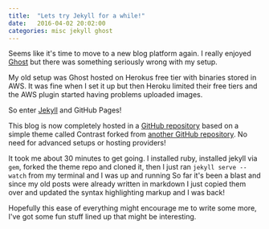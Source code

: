 ```yaml
---
title:  "Lets try Jekyll for a while!"
date:   2016-04-02 20:02:00
categories: misc jekyll ghost
---
```


Seems like it's time to move to a new blog platform again. I really enjoyed [Ghost](https://ghost.org) but there was something seriously wrong with my setup.

My old setup was Ghost hosted on Herokus free tier with binaries stored in AWS. It was fine when I set it up but then Heroku limited their free tiers and the AWS plugin started having problems uploaded images.

So enter [Jekyll](https://jekyllrb.com) and GitHub Pages!

This blog is now completely hosted in a [GitHub repository](https://github.com/karl-sjogren/karl-sjogren.github.io) based on a simple theme called Contrast forked from [another GitHub repository](https://github.com/niklasbuschmann/contrast). No need for advanced setups or hosting providers!

It took me about 30 minutes to get going. I installed ruby, installed jekyll via `gem`, forked the theme repo and cloned it, then I just ran `jekyll serve --watch` from my terminal and I was up and running
So far it's been a blast and since my old posts were already written in markdown I just copied them over and updated the syntax highlighting markup and I was back!

Hopefully this ease of everything might encourage me to write some more, I've got some fun stuff lined up that might be interesting.